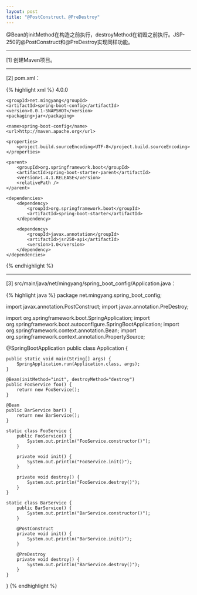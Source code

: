```yaml
---
layout: post
title: "@PostConstruct、@PreDestroy"
---
```


@Bean的initMethod在构造之前执行，destroyMethod在销毁之前执行。JSP-250的@PostConstruct和@PreDestroy实现同样功能。

---

[1] 创建Maven项目。

---

[2] pom.xml：

{% highlight xml %}
<project xmlns="http://maven.apache.org/POM/4.0.0" xmlns:xsi="http://www.w3.org/2001/XMLSchema-instance"
    xsi:schemaLocation="http://maven.apache.org/POM/4.0.0 http://maven.apache.org/xsd/maven-4.0.0.xsd">
    <modelVersion>4.0.0</modelVersion>

    <groupId>net.mingyang</groupId>
    <artifactId>spring-boot-config</artifactId>
    <version>0.0.1-SNAPSHOT</version>
    <packaging>jar</packaging>

    <name>spring-boot-config</name>
    <url>http://maven.apache.org</url>

    <properties>
        <project.build.sourceEncoding>UTF-8</project.build.sourceEncoding>
    </properties>

    <parent>
        <groupId>org.springframework.boot</groupId>
        <artifactId>spring-boot-starter-parent</artifactId>
        <version>1.4.1.RELEASE</version>
        <relativePath />
    </parent>

    <dependencies>
        <dependency>
            <groupId>org.springframework.boot</groupId>
            <artifactId>spring-boot-starter</artifactId>
        </dependency>
        
        <dependency>
            <groupId>javax.annotation</groupId>
            <artifactId>jsr250-api</artifactId>
            <version>1.0</version>
        </dependency>
    </dependencies>
</project>
{% endhighlight %}

---

[3] src/main/java/net/mingyang/spring_boot_config/Application.java：

{% highlight java %}
package net.mingyang.spring_boot_config;

import javax.annotation.PostConstruct;
import javax.annotation.PreDestroy;

import org.springframework.boot.SpringApplication;
import org.springframework.boot.autoconfigure.SpringBootApplication;
import org.springframework.context.annotation.Bean;
import org.springframework.context.annotation.PropertySource;

@SpringBootApplication
public class Application {
    
    public static void main(String[] args) {
        SpringApplication.run(Application.class, args);
    }
    
    @Bean(initMethod="init", destroyMethod="destroy")
    public FooService foo() {
        return new FooService();
    }
    
    @Bean
    public BarService bar() {
        return new BarService();
    }
    
    static class FooService {
        public FooService() {
            System.out.println("FooService.constructor()");
        }

        private void init() {
            System.out.println("FooService.init()");
        }

        private void destroy() {
            System.out.println("FooService.destroy()");
        }
    }
    
    static class BarService {
        public BarService() {
            System.out.println("BarService.constructor()");
        }
        
        @PostConstruct
        private void init() {
            System.out.println("BarService.init()");
        }
        
        @PreDestroy
        private void destroy() {
            System.out.println("BarService.destroy()");
        }
    }
}
{% endhighlight %}